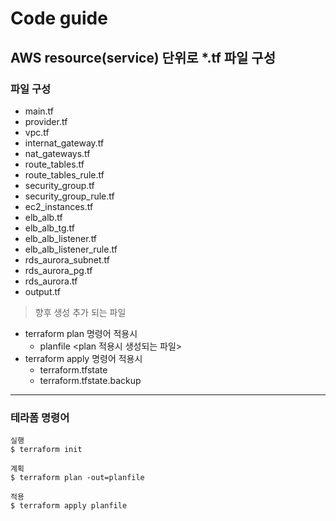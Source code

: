 # Code guide

## AWS resource(service) 단위로 *.tf 파일 구성

### 파일 구성
- main.tf
- provider.tf
- vpc.tf
- internat_gateway.tf
- nat_gateways.tf
- route_tables.tf
- route_tables_rule.tf
- security_group.tf
- security_group_rule.tf
- ec2_instances.tf
- elb_alb.tf
- elb_alb_tg.tf
- elb_alb_listener.tf
- elb_alb_listener_rule.tf
- rds_aurora_subnet.tf
- rds_aurora_pg.tf
- rds_aurora.tf
- output.tf

> 향후 생성 추가 되는 파일
- terraform plan 명령어 적용시 
    - planfile 
        <plan 적용시 생성되는 파일>
- terraform apply 명령어 적용시
    - terraform.tfstate
    - terraform.tfstate.backup

-----
### 테라폼 명령어
```
실행
$ terraform init 

계획
$ terraform plan -out=planfile

적용
$ terraform apply planfile
```
